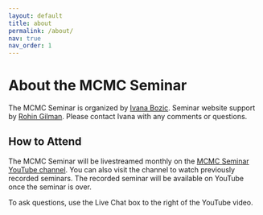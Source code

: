 ```yaml
---
layout: default
title: about
permalink: /about/
nav: true
nav_order: 1
---
```


# About the MCMC Seminar

The MCMC Seminar is organized by [Ivana Bozic](https://www.ivanabozic.com/). Seminar website support by [Rohin Gilman](https://rohingilman.com/). Please contact Ivana with any comments or questions.

## How to Attend

The MCMC Seminar will be livestreamed monthly on the [MCMC Seminar YouTube channel](https://www.youtube.com/@mcmcseminar1442). You can also visit the channel to watch previously recorded seminars. The recorded seminar will be available on YouTube once the seminar is over.

To ask questions, use the Live Chat box to the right of the YouTube video.
